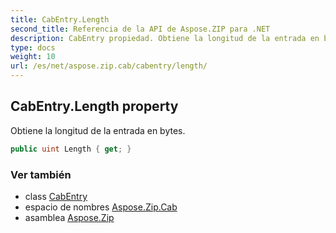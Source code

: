 ```yaml
---
title: CabEntry.Length
second_title: Referencia de la API de Aspose.ZIP para .NET
description: CabEntry propiedad. Obtiene la longitud de la entrada en bytes.
type: docs
weight: 10
url: /es/net/aspose.zip.cab/cabentry/length/
---
```

## CabEntry.Length property

Obtiene la longitud de la entrada en bytes.

```csharp
public uint Length { get; }
```

### Ver también

* class [CabEntry](../)
* espacio de nombres [Aspose.Zip.Cab](../../cabentry/)
* asamblea [Aspose.Zip](../../../)


